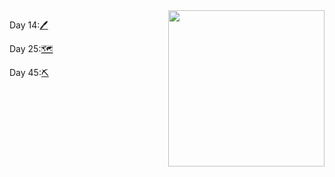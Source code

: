 <img src="https://media.giphy.com/media/xT9IgnVc428BnEAdt6/giphy.gif"  align="right"  widht="400" height="250">


Day 14:[🖊️](http://www.higherlowergame.com/)

Day 25:[🗺️](https://www.sporcle.com/games/g/states)

Day 45:[⛏️](https://web.archive.org/web/20200518073855/https://www.empireonline.com/movies/features/best-movies-2/)


